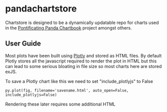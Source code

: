 # pandachartstore

Chartstore is designed to be a dynamically updatable repo for charts used in the [Pontificating Panda Chartbook](https://djmcnay.github.io/pandabook/) project amongst others.

## User Guide

Most plots have been built using [Plotly](https://plot.ly/python/) and stored as HTML files. By default Plotly stores all the javascript required to render the plot in HTML but this can lead to some serious bloating in file size so most charts here are stored exJS.

To save a Plotly chart like this we need to set "include_plotlyjs" to False
```
py.plot(fig, filename='savename.html', auto_open=False, include_plotlyjs=False)
```

Rendering these later requires some additional HTML

<object data="https://djmcnay.github.io/pandachartstore/PlotlyHTML/pokemon.html"></object>